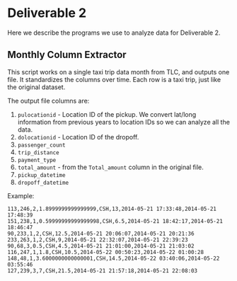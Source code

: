 # Deliverable 2

Here we describe the programs we use to analyze data for Deliverable 2.

## Monthly Column Extractor

This script works on a single taxi trip data month from TLC, and outputs one file.
It standardizes the columns over time. Each row is a taxi trip, just like the
original dataset.

The output file columns are:
1. `pulocationid` - Location ID of the pickup. We convert lat/long information from
   previous years to location IDs so we can analyze all the data.
1. `dolocationid` - Location ID of the dropoff.
1. `passenger_count`
1. `trip_distance`
1. `payment_type`
1. `total_amount` - from the `Total_amount` column in the original file.
1. `pickup_datetime`
1. `dropoff_datetime`

Example:
```
113,246,2,1.8999999999999999,CSH,13,2014-05-21 17:33:48,2014-05-21 17:48:39
151,238,1,0.59999999999999998,CSH,6.5,2014-05-21 18:42:17,2014-05-21 18:46:47
90,233,1,2,CSH,12.5,2014-05-21 20:06:07,2014-05-21 20:21:36
233,263,1,2,CSH,9,2014-05-21 22:32:07,2014-05-21 22:39:23
90,68,3,0.5,CSH,4.5,2014-05-21 21:01:00,2014-05-21 21:03:02
116,247,1,1.8,CSH,10.5,2014-05-22 00:50:23,2014-05-22 01:00:28
148,48,1,3.6000000000000001,CSH,14.5,2014-05-22 03:40:06,2014-05-22 03:55:46
127,239,3,7,CSH,21.5,2014-05-21 21:57:18,2014-05-21 22:08:03
```
